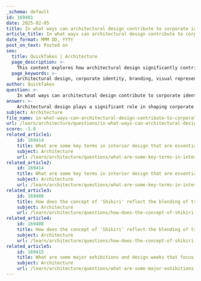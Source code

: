 ```yaml
---
_schema: default
id: 169401
date: 2025-02-05
title: In what ways can architectural design contribute to corporate identity and branding?
article_title: In what ways can architectural design contribute to corporate identity and branding?
date_format: MMM DD, YYYY
post_on_text: Posted on
seo:
  title: QuickTakes | Architecture
  page_description: >-
    This content explores how architectural design significantly contributes to corporate identity and branding through visual representation, memorable spaces, customer experience enhancement, community integration, strategic use of color and space, and setting innovative benchmarks.
  page_keywords: >-
    architectural design, corporate identity, branding, visual representation, customer experience, community integration, color usage, spatial design, innovation, memorable spaces
author: QuickTakes
question: >-
    In what ways can architectural design contribute to corporate identity and branding?
answer: >-
    Architectural design plays a significant role in shaping corporate identity and branding in several impactful ways:\n\n1. **Visual Representation of Brand Values**: Architectural design can serve as a physical manifestation of a company's values and ethos. For instance, the Sugamo Shinkin Bank, under the guidance of architect Emmanuel Moureaux, transformed its image from a traditional, austere bank to one that embodies hospitality and joy. This shift was achieved through vibrant and welcoming design elements that reflect the bank's motto, "Turn joy into joy," effectively communicating its commitment to customer experience.\n\n2. **Creating Memorable Spaces**: Unique architectural features can make a corporate space memorable and recognizable. The design of the Ekoda branch, with its "rainbow shower" concept, integrates playful and colorful elements that not only attract attention but also create a distinctive identity for the bank. Such memorable designs can enhance brand recall among customers and the community.\n\n3. **Enhancing Customer Experience**: Thoughtful architectural design can improve customer interactions and experiences. By creating inviting environments that encourage customers to linger, businesses can foster a sense of community and connection. This approach not only enhances customer satisfaction but also aligns with the brand's identity as a welcoming and engaging entity.\n\n4. **Integration with Community**: Architectural branding can also involve blending the corporate space with the surrounding community. The facade of Sugamo Shinkin Bank is designed to be a recognizable landscape that harmonizes with its environment, reinforcing the idea that the bank is a part of the community rather than an isolated entity. This integration can enhance the brand's reputation and strengthen community ties.\n\n5. **Use of Color and Space**: The strategic use of color and spatial design can evoke specific emotions and responses from customers. Moureaux's philosophy of "dividing space with color" creates three-dimensional experiences that can influence how customers perceive and interact with the space. Bright colors and playful designs contribute to a vibrant atmosphere that aligns with the brand's identity.\n\n6. **Setting a Precedent for Innovation**: Innovative architectural design can set a benchmark for other institutions within the industry. By redefining its corporate identity through architecture, Sugamo Shinkin Bank not only enhances its own brand but also inspires other organizations to rethink their architectural strategies in relation to branding.\n\nIn summary, architectural design is a powerful tool for corporate identity and branding, as it can visually communicate a brand's values, create memorable experiences, enhance customer engagement, integrate with the community, and set new standards for innovation in design.
subject: Architecture
file_name: in-what-ways-can-architectural-design-contribute-to-corporate-identity-and-branding.md
url: /learn/architecture/questions/in-what-ways-can-architectural-design-contribute-to-corporate-identity-and-branding
score: -1.0
related_article1:
    id: 169414
    title: What are some key terms in interior design that are essential for understanding design concepts?
    subject: Architecture
    url: /learn/architecture/questions/what-are-some-key-terms-in-interior-design-that-are-essential-for-understanding-design-concepts
related_article2:
    id: 169414
    title: What are some key terms in interior design that are essential for understanding design concepts?
    subject: Architecture
    url: /learn/architecture/questions/what-are-some-key-terms-in-interior-design-that-are-essential-for-understanding-design-concepts
related_article3:
    id: 169408
    title: How does the concept of 'Shikiri' reflect the blending of traditional and modern elements in Japanese design?
    subject: Architecture
    url: /learn/architecture/questions/how-does-the-concept-of-shikiri-reflect-the-blending-of-traditional-and-modern-elements-in-japanese-design
related_article4:
    id: 169408
    title: How does the concept of 'Shikiri' reflect the blending of traditional and modern elements in Japanese design?
    subject: Architecture
    url: /learn/architecture/questions/how-does-the-concept-of-shikiri-reflect-the-blending-of-traditional-and-modern-elements-in-japanese-design
related_article5:
    id: 169415
    title: What are some major exhibitions and design weeks that focus on architecture and design?
    subject: Architecture
    url: /learn/architecture/questions/what-are-some-major-exhibitions-and-design-weeks-that-focus-on-architecture-and-design
---
```


&nbsp;